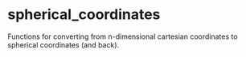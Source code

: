 # spherical_coordinates
Functions for converting from n-dimensional cartesian coordinates to spherical coordinates (and back).
